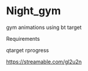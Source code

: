 # Night_gym
gym animations using bt target

Requirements

qtarget
rprogress


https://streamable.com/gl2u2n
